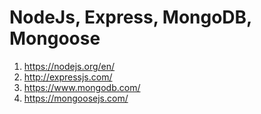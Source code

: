 # NodeJs, Express, MongoDB, Mongoose

1. https://nodejs.org/en/
2. http://expressjs.com/
3. https://www.mongodb.com/
4. https://mongoosejs.com/